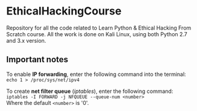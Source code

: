 # EthicalHackingCourse
Repository for all the code related to Learn Python &amp; Ethical Hacking From Scratch course. All the work is done on Kali Linux, using both Python 2.7 and 3.x version.

## Important notes
To enable **IP forwarding**, enter the following command into the terminal:  
`echo 1 > /proc/sys/net/ipv4`

To create **net filter queue** (*iptables*), enter the following command:  
`iptables -I FORWARD -j NFQUEUE --queue-num <number>`  
Where the default `<number>` is '0'.
